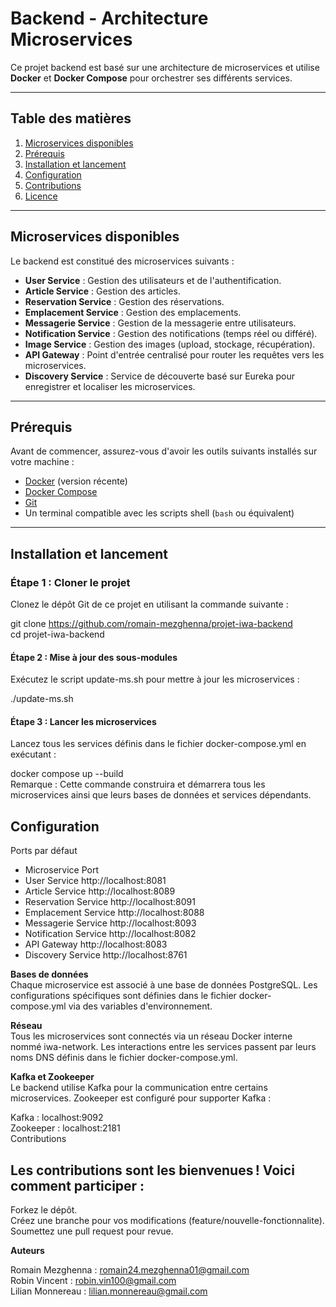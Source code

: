 # **Backend - Architecture Microservices**

Ce projet backend est basé sur une architecture de microservices et utilise **Docker** et **Docker Compose** pour orchestrer ses différents services.

---

## **Table des matières**
1. [Microservices disponibles](#microservices-disponibles)
2. [Prérequis](#prérequis)
3. [Installation et lancement](#installation-et-lancement)
4. [Configuration](#configuration)
5. [Contributions](#contributions)
6. [Licence](#licence)

---

## **Microservices disponibles**

Le backend est constitué des microservices suivants :

- **User Service** : Gestion des utilisateurs et de l'authentification.
- **Article Service** : Gestion des articles.
- **Reservation Service** : Gestion des réservations.
- **Emplacement Service** : Gestion des emplacements.
- **Messagerie Service** : Gestion de la messagerie entre utilisateurs.
- **Notification Service** : Gestion des notifications (temps réel ou différé).
- **Image Service** : Gestion des images (upload, stockage, récupération).
- **API Gateway** : Point d'entrée centralisé pour router les requêtes vers les microservices.
- **Discovery Service** : Service de découverte basé sur Eureka pour enregistrer et localiser les microservices.

---

## **Prérequis**

Avant de commencer, assurez-vous d'avoir les outils suivants installés sur votre machine :

- [Docker](https://www.docker.com/) (version récente)
- [Docker Compose](https://docs.docker.com/compose/)
- [Git](https://git-scm.com/)
- Un terminal compatible avec les scripts shell (`bash` ou équivalent)

---

## **Installation et lancement**

### **Étape 1 : Cloner le projet**
Clonez le dépôt Git de ce projet en utilisant la commande suivante :  

git clone https://github.com/romain-mezghenna/projet-iwa-backend    
cd projet-iwa-backend  

#### **Étape 2 : Mise à jour des sous-modules**  
Exécutez le script update-ms.sh pour mettre à jour les microservices :  

./update-ms.sh  

#### **Étape 3 : Lancer les microservices**  
Lancez tous les services définis dans le fichier docker-compose.yml en exécutant :  

docker compose up --build  
Remarque : Cette commande construira et démarrera tous les microservices ainsi que leurs bases de données et services dépendants.  

## **Configuration**    

Ports par défaut  

- Microservice	Port  
- User Service	http://localhost:8081  
- Article Service	http://localhost:8089  
- Reservation Service	http://localhost:8091  
- Emplacement Service	http://localhost:8088  
- Messagerie Service	http://localhost:8093  
- Notification Service	http://localhost:8082  
- API Gateway	http://localhost:8083  
- Discovery Service	http://localhost:8761  

**Bases de données**    
Chaque microservice est associé à une base de données PostgreSQL. Les configurations spécifiques sont définies dans le fichier docker-compose.yml via des variables d'environnement.  

**Réseau**    
Tous les microservices sont connectés via un réseau Docker interne nommé iwa-network. Les interactions entre les services passent par leurs noms DNS définis dans le fichier docker-compose.yml.  

**Kafka et Zookeeper**    
Le backend utilise Kafka pour la communication entre certains microservices. Zookeeper est configuré pour supporter Kafka :  

Kafka : localhost:9092  
Zookeeper : localhost:2181  
Contributions  

## **Les contributions sont les bienvenues ! Voici comment participer :**  

Forkez le dépôt.  
Créez une branche pour vos modifications (feature/nouvelle-fonctionnalite).  
Soumettez une pull request pour revue.  

**Auteurs**    

Romain Mezghenna : romain24.mezghenna01@gmail.com  
Robin Vincent : robin.vin100@gmail.com  
Lilian Monnereau : lilian.monnereau@gmail.com  

